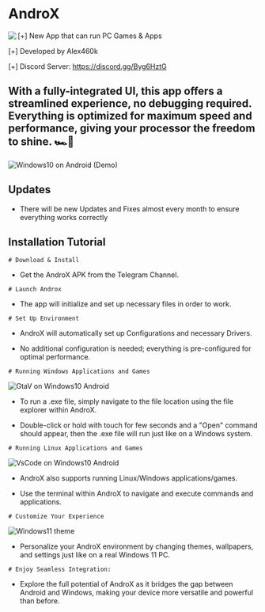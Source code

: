 # AndroX
<p align="center">
   <img src="https://i.postimg.cc/vDmL721w/windows12.png" align="left"; />
</p>

[+] New App that can run PC Games & Apps

[+] Developed by Alex460k

[+] Discord Server: https://discord.gg/Byg6HztG

## With a fully-integrated UI, this app offers a streamlined experience, no debugging required. Everything is optimized for maximum speed and performance, giving your processor the freedom to shine. 🏎️💨

![Windows10 on Android (Demo)](https://i.postimg.cc/vH15GKWY/IMG-20250206-120750-613.jpg)

## Updates 
- There will be new Updates and Fixes almost every month to ensure everything works correctly

## Installation Tutorial
```
# Download & Install
```
- Get the AndroX APK from the Telegram Channel.
```
# Launch Androx
```
- The app will initialize and set up necessary files in order to work.
```
# Set Up Environment
```
- AndroX will automatically set up Configurations and necessary Drivers.

- No additional configuration is needed; everything is pre-configured for optimal performance.
```
# Running Windows Applications and Games
```
![GtaV on Windows10 Android](https://i.postimg.cc/gkf8jKDv/IMG-20250206-120752-986.jpg)

- To run a .exe file, simply navigate to the file location using the file explorer within AndroX.

- Double-click or hold with touch for few seconds and a "Open" command should appear, then the .exe file will run just like on a Windows system.
```
# Running Linux Applications and Games
```
![VsCode on Windows10 Android](https://i.postimg.cc/SRyzq43k/IMG-20250207-145822-037.jpg)

- AndroX also supports running Linux/Windows applications/games.

- Use the terminal within AndroX to navigate and execute commands and applications.
```
# Customize Your Experience
```
![Windows11 theme](https://i.postimg.cc/2ShvZBcg/IMG-20250206-120758-600.jpg)

- Personalize your AndroX environment by changing themes, wallpapers, and settings just like on a real Windows 11 PC.
```
# Enjoy Seamless Integration:
```
- Explore the full potential of AndroX as it bridges the gap between Android and Windows, making your device more versatile and powerful than before.
